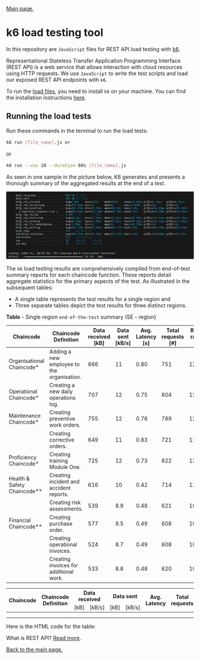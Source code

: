 [Main page.](../../../README.md)

# k6 load testing tool

In this repository are `JavaScript` files for REST API load testing with [k6](https://k6.io/). 

Representational Stateless Transfer Application Programming Interface (REST API) is a web service that allows interaction with cloud resources using HTTP requests. We use `JavaScript` to write the test scripts and load our exposed REST API endpoints with `k6`. 

To run the [load files](../k6-linux/), you need to install `k6` on your machine. You can find the installation instructions [here](https://k6.io/docs/getting-started/installation/).

## Running the load tests

Run these commands in the terminal to run the load tests:

```bash
k6 run [file_name].js or 
```
or
```bash
k6 run --vus 10 --duration 60s [file_name].js
```
As seen in one sample in the picture below, K6 generates and presents a thorough summary of the aggregated results at the end of a test.

![k6 results](../../../05-plots/images/01-ops.png)

The `k6` load testing results are comprehensively compiled from end-of-test summary reports for each chaincode function. These reports detail aggregate statistics for the primary aspects of the test. As illustrated in the subsequent tables: 
* A single table represents the test results for a single region and 
* Three separate tables depict the test results for three distinct regions.

**Table** - Single region `end-of-the-test` summary (SE - region)

| Chaincode | Chaincode Definition | Data received [kB] | Data sent [kB/s] | Avg. Latency [s] | Total requests [#] | Requests rate [TPS rate] | Failed [%] | Failed [#] | p(95) [ms] |
| --- | --- | --- | --- | --- | --- | --- | --- | --- | --- |
| Organisational Chaincode* | Adding a new employee to the organisation. | 666 | 11 | 0.80 | 751 | 12.3626/s | 0.13 | 1 | 870.02 |
| Operational Chaincode* | Creating a new daily operations log. | 707 | 12 | 0.75 | 804 | 13.2384/s | 4.60 | 37 | 847.23 |
| Maintenance Chaincode* | Creating preventive work orders. | 755 | 12 | 0.76 | 789 | 12.9931/s | 0.38 | 3 | 824.78 |
|  | Creating corrective orders. | 649 | 11 | 0.83 | 721 | 11.8730/s | 1.38 | 10 | 971.13 |
| Proficiency Chaincode* | Creating training Module One. | 725 | 12 | 0.73 | 822 | 13.5449/s | 0.12 | 1 | 817.56 |
| Health & Safety Chaincode** | Creating incident and accident reports. | 616 | 10 | 0.42 | 714 | 11.8308/s | 0.00 | 0 | 484.55 |
|  | Creating risk assessments. | 539 | 8.9 | 0.48 | 621 | 10.2629/s | 0.00 | 0 | 596.36 |
| Financial Chaincode** | Creating purchase order. | 577 | 9.5 | 0.49 | 608 | 10.0534/s | 1.15 | 7 | 589.29 |
|  | Creating operational invoices. | 524 | 8.7 | 0.49 | 608 | 10.0631/s | 1.15 | 7 | 576.20 |
|  | Creating invoices for additional work. | 533 | 8.8 | 0.48 | 620 | 10.2148/s | 1.93 | 12 | 593.84 |

<table>
  <tr>
    <th rowspan="2">Chaincode</th>
    <th rowspan="2">Chaincode Definition</th>
    <th colspan="2">Data received</th>
    <th colspan="2">Data sent</th>
    <th rowspan="2">Avg. Latency</th>
    <th rowspan="2">Total requests</th>
    <th rowspan="2">Requests rate</th>
    <th colspan="2">Failed</th>
    <th rowspan="2">p(95)</th>
  </tr>
  <tr>
    <td>[kB]</td>
    <td>[kB/s]</td>
    <td>[kB]</td>
    <td>[kB/s]</td>
    <td>[%]</td>
    <td>[#]</td>
  </tr>
  <!-- Add rows here -->
</table>



___

Here is the HTML code for the table:





What is REST API? [Read more](https://www.redhat.com/en/topics/api/what-is-a-rest-api).

[Back to the main page.](../../../README.md)
